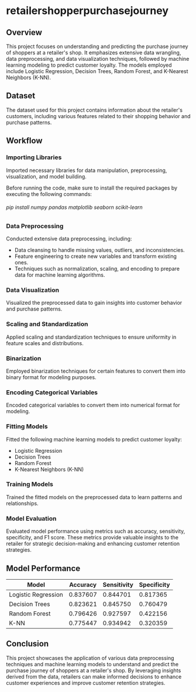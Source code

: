 # retailershopperpurchasejourney

## Overview

This project focuses on understanding and predicting the purchase journey of shoppers at a retailer's shop. It emphasizes extensive data wrangling, data preprocessing, and data visualization techniques, followed by machine learning modeling to predict customer loyalty. The models employed include Logistic Regression, Decision Trees, Random Forest, and K-Nearest Neighbors (K-NN).

## Dataset

The dataset used for this project contains information about the retailer's customers, including various features related to their shopping behavior and purchase patterns.

## Workflow

### Importing Libraries

Imported necessary libraries for data manipulation, preprocessing, visualization, and model building.

Before running the code, make sure to install the required packages by executing the following commands:

###### pip install numpy pandas matplotlib seaborn scikit-learn

### Data Preprocessing

Conducted extensive data preprocessing, including:
  - Data cleansing to handle missing values, outliers, and inconsistencies.
  - Feature engineering to create new variables and transform existing ones.
  - Techniques such as normalization, scaling, and encoding to prepare data for machine learning algorithms.

### Data Visualization

Visualized the preprocessed data to gain insights into customer behavior and purchase patterns.

### Scaling and Standardization

Applied scaling and standardization techniques to ensure uniformity in feature scales and distributions.

### Binarization

Employed binarization techniques for certain features to convert them into binary format for modeling purposes.

### Encoding Categorical Variables

Encoded categorical variables to convert them into numerical format for modeling.

### Fitting Models

Fitted the following machine learning models to predict customer loyalty:
  - Logistic Regression
  - Decision Trees
  - Random Forest
  - K-Nearest Neighbors (K-NN)

### Training Models

Trained the fitted models on the preprocessed data to learn patterns and relationships.

### Model Evaluation

Evaluated model performance using metrics such as accuracy, sensitivity, specificity, and F1 score. These metrics provide valuable insights to the retailer for strategic decision-making and enhancing customer retention strategies.

## Model Performance

| Model               | Accuracy | Sensitivity | Specificity |
|---------------------|----------|-------------|-------------|
| Logistic Regression | 0.837607 | 0.844701    | 0.817365    |
| Decision Trees      | 0.823621 | 0.845750    | 0.760479    |
| Random Forest       | 0.796426 | 0.927597    | 0.422156    |
| K-NN                | 0.775447 | 0.934942    | 0.320359    |

## Conclusion

This project showcases the application of various data preprocessing techniques and machine learning models to understand and predict the purchase journey of shoppers at a retailer's shop. By leveraging insights derived from the data, retailers can make informed decisions to enhance customer experiences and improve customer retention strategies.
